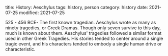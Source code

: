 title: History: Aeschylus
tags: history, person
category: history
date: 2021-07-25
modified: 2021-07-25


525 - 456 BCE-
The first known tragedian.
Aeschylus wrote as many as ninety tragedies, or Greek Dramas. Though only
seven survive to this day, much is known about them. Aeschylus'
tragedies followed a similar format used in other Greek Tragedies.
His stories tended to center around a single tragic event, and his
characters tended to embody a single human drive or characteristic.




